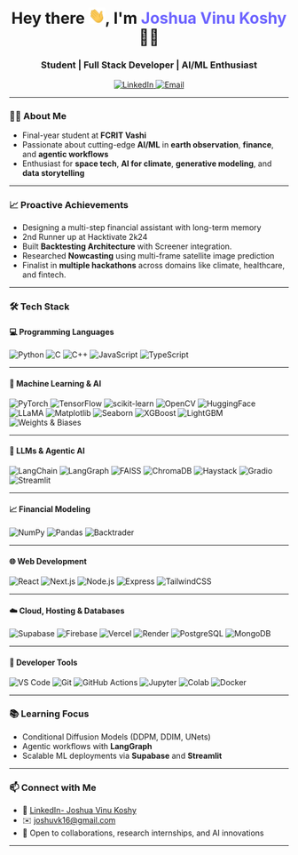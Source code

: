 <h1 align="center">
  Hey there <img src="https://raw.githubusercontent.com/ABSphreak/ABSphreak/master/gifs/Hi.gif" width="30px">, I'm <span style="color:#6C63FF">Joshua Vinu Koshy</span> 👨‍💻
</h1>
<h3 align="center">Student | Full Stack Developer | AI/ML Enthusiast</h3>

<p align="center">
  <a href="https://www.linkedin.com/in/joshua-vinu-koshy-8328b7287/">
    <img src="https://img.shields.io/badge/LinkedIn-0077B5?logo=linkedin&logoColor=white" alt="LinkedIn">
  </a>
  <a href="mailto:joshuavinukoshy@gmail.com">
    <img src="https://img.shields.io/badge/Gmail-D14836?logo=gmail&logoColor=white" alt="Email">
  </a>
</p>

---


### 👨‍💻 About Me

- Final-year student at **FCRIT Vashi**
- Passionate about cutting-edge **AI/ML** in **earth observation**, **finance**, and **agentic workflows**
- Enthusiast for **space tech**, **AI for climate**, **generative modeling**, and **data storytelling**

---

### 📈 Proactive Achievements

- Designing a multi-step financial assistant with long-term memory
- 2nd Runner up at Hacktivate 2k24
- Built **Backtesting Architecture** with Screener integration.
- Researched **Nowcasting** using multi-frame satellite image prediction
- Finalist in **multiple hackathons** across domains like climate, healthcare, and fintech.


---

### 🛠️ Tech Stack

#### 💻 Programming Languages  
![Python](https://img.shields.io/badge/Python-3670A0?style=for-the-badge&logo=python&logoColor=white)
![C](https://img.shields.io/badge/C-00599C?style=for-the-badge&logo=c&logoColor=white)
![C++](https://img.shields.io/badge/C++-00599C?style=for-the-badge&logo=cplusplus&logoColor=white)
![JavaScript](https://img.shields.io/badge/JavaScript-F7DF1E?style=for-the-badge&logo=javascript&logoColor=black)
![TypeScript](https://img.shields.io/badge/TypeScript-007ACC?style=for-the-badge&logo=typescript&logoColor=white)

---

#### 🧠 Machine Learning & AI  
![PyTorch](https://img.shields.io/badge/PyTorch-EE4C2C?style=for-the-badge&logo=pytorch&logoColor=white)
![TensorFlow](https://img.shields.io/badge/TensorFlow-FF6F00?style=for-the-badge&logo=tensorflow&logoColor=white)
![scikit-learn](https://img.shields.io/badge/Scikit--Learn-F7931E?style=for-the-badge&logo=scikitlearn&logoColor=white)
![OpenCV](https://img.shields.io/badge/OpenCV-27338e?style=for-the-badge&logo=opencv&logoColor=white)
![HuggingFace](https://img.shields.io/badge/HuggingFace-FCC624?style=for-the-badge&logo=huggingface&logoColor=black)
![LLaMA](https://img.shields.io/badge/LLaMA-231F20?style=for-the-badge&logo=meta&logoColor=white)
![Matplotlib](https://img.shields.io/badge/Matplotlib-11557c?style=for-the-badge&logo=matplotlib&logoColor=white)
![Seaborn](https://img.shields.io/badge/Seaborn-005f73?style=for-the-badge&logo=python&logoColor=white)
![XGBoost](https://img.shields.io/badge/XGBoost-EC6F1A?style=for-the-badge)
![LightGBM](https://img.shields.io/badge/LightGBM-3C3C3C?style=for-the-badge)
![Weights & Biases](https://img.shields.io/badge/W%26B-FFBE00?style=for-the-badge&logo=weightsandbiases&logoColor=black)

---

#### 🤖 LLMs & Agentic AI  
![LangChain](https://img.shields.io/badge/LangChain-3C3C3C?style=for-the-badge)
![LangGraph](https://img.shields.io/badge/LangGraph-3C3C3C?style=for-the-badge)
![FAISS](https://img.shields.io/badge/FAISS-2D2D2D?style=for-the-badge)
![ChromaDB](https://img.shields.io/badge/Chroma-361858?style=for-the-badge)
![Haystack](https://img.shields.io/badge/Haystack-1e293b?style=for-the-badge)
![Gradio](https://img.shields.io/badge/Gradio-FF4B4B?style=for-the-badge&logo=gradio&logoColor=white)
![Streamlit](https://img.shields.io/badge/Streamlit-FF4B4B?style=for-the-badge&logo=streamlit&logoColor=white)

---

#### 📈 Financial Modeling  
![NumPy](https://img.shields.io/badge/NumPy-013243?style=for-the-badge&logo=numpy&logoColor=white)
![Pandas](https://img.shields.io/badge/Pandas-150458?style=for-the-badge&logo=pandas&logoColor=white)
![Backtrader](https://img.shields.io/badge/Backtrader-black?style=for-the-badge)

---

#### 🌐 Web Development  
![React](https://img.shields.io/badge/React-20232A?style=for-the-badge&logo=react&logoColor=61DAFB)
![Next.js](https://img.shields.io/badge/Next.js-000000?style=for-the-badge&logo=nextdotjs&logoColor=white)
![Node.js](https://img.shields.io/badge/Node.js-339933?style=for-the-badge&logo=nodedotjs&logoColor=white)
![Express](https://img.shields.io/badge/Express.js-404D59?style=for-the-badge)
![TailwindCSS](https://img.shields.io/badge/TailwindCSS-06B6D4?style=for-the-badge&logo=tailwindcss&logoColor=white)

---

#### ☁️ Cloud, Hosting & Databases  
![Supabase](https://img.shields.io/badge/Supabase-3ECF8E?style=for-the-badge&logo=supabase&logoColor=white)
![Firebase](https://img.shields.io/badge/Firebase-FFCA28?style=for-the-badge&logo=firebase&logoColor=black)
![Vercel](https://img.shields.io/badge/Vercel-000?style=for-the-badge&logo=vercel&logoColor=white)
![Render](https://img.shields.io/badge/Render-3B3B98?style=for-the-badge&logo=render&logoColor=white)
![PostgreSQL](https://img.shields.io/badge/PostgreSQL-336791?style=for-the-badge&logo=postgresql&logoColor=white)
![MongoDB](https://img.shields.io/badge/MongoDB-47A248?style=for-the-badge&logo=mongodb&logoColor=white)

---

#### 🧰 Developer Tools  
![VS Code](https://img.shields.io/badge/VSCode-007ACC?style=for-the-badge&logo=visualstudiocode&logoColor=white)
![Git](https://img.shields.io/badge/Git-F05032?style=for-the-badge&logo=git&logoColor=white)
![GitHub Actions](https://img.shields.io/badge/GitHub%20Actions-2088FF?style=for-the-badge&logo=githubactions&logoColor=white)
![Jupyter](https://img.shields.io/badge/Jupyter-F37626?style=for-the-badge&logo=jupyter&logoColor=white)
![Colab](https://img.shields.io/badge/Colab-F9AB00?style=for-the-badge&logo=googlecolab&logoColor=black)
![Docker](https://img.shields.io/badge/Docker-2496ED?style=for-the-badge&logo=docker&logoColor=white)


---

### 📚 Learning Focus

- Conditional Diffusion Models (DDPM, DDIM, UNets)  
- Agentic workflows with **LangGraph**  
- Scalable ML deployments via **Supabase** and **Streamlit**

---

### 📫 Connect with Me

- 🔗 [LinkedIn- Joshua Vinu Koshy](https://www.linkedin.com/in/joshua-vinu-koshy-8328b7287/)  
- ✉️ joshuvk16@gmail.com  
- 🤝 Open to collaborations, research internships, and AI innovations

---

